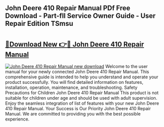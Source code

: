 ## John Deere 410 Repair Manual PDf Free Download - Part-fIl Service Owner Guide - User Repair Edition TSmsu

# <h2><a href="http://bc91566.oget.top/?id=John+Deere+410+Repair+Manual">🔗Download New 👉🔴 John Deere 410 Repair Manual</a></h2>

[![John Deere 410 Repair Manual new download](https://i.imgur.com/5g1atiW.png)](http://bc91566.oget.top/?id=John+Deere+410+Repair+Manual)
Welcome to the user manual for your newly connected John Deere 410 Repair Manual. This comprehensive guide is intended to help you understand and operate your product successfully. You will find detailed information on features, installation, operation, maintenance, and troubleshooting. Safety Precautions for Children John Deere 410 Repair Manual This product is not suitable for children under age and should be used with adult supervision. Enjoy the seamless integration of list of features with your new John Deere 410 Repair Manual. Your Success is Our Priority John Deere 410 Repair Manual. We are committed to providing you with the best possible experience.
